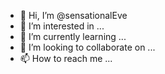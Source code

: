 - 👋 Hi, I’m @sensationalEve
- 👀 I’m interested in ...
- 🌱 I’m currently learning ...
- 💞️ I’m looking to collaborate on ...
- 📫 How to reach me ...

<!---
sensationalEve/sensationalEve is a ✨ special ✨ repository because its `README.md` (this file) appears on your GitHub profile.
You can click the Preview link to take a look at your changes.
--->
